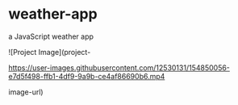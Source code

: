 # weather-app
a JavaScript weather app

![Project Image](project-

https://user-images.githubusercontent.com/12530131/154850056-e7d5f498-ffb1-4df9-9a9b-ce4af86690b6.mp4

image-url)

